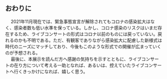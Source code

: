 ## おわりに

&emsp; 2021年11月現在では、緊急事態宣言が解除されてもコロナの感染拡大はなく、感染者数も低い水準を保っている。しかし、コロナ感染のリスクはいまだ存在するため、ライブコンサートの形式はコロナ以前のものには戻っていない。戻れるのかも不明である。ただ、有観客でありながら感染拡大に配慮した新様式は時代のニーズにマッチしており、今後もこのような形式での開催が広まっていくのが予想される。  
&emsp; 最後に、本展示を読んだ方へ感謝の気持ちを示すとともに、ライブコンサートの在り方について考える一助となれば、あるいは、控えていたライブコンサートへ行くきっかけになれば、嬉しく思う。  
